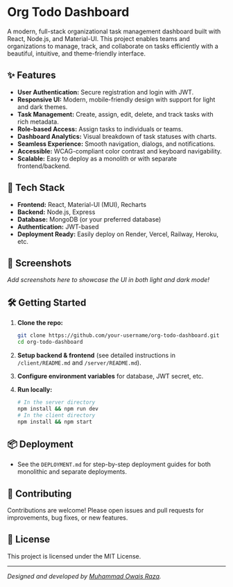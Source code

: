# Org Todo Dashboard

A modern, full-stack organizational task management dashboard built with React, Node.js, and Material-UI. This project enables teams and organizations to manage, track, and collaborate on tasks efficiently with a beautiful, intuitive, and theme-friendly interface.

## ✨ Features

- **User Authentication:** Secure registration and login with JWT.
- **Responsive UI:** Modern, mobile-friendly design with support for light and dark themes.
- **Task Management:** Create, assign, edit, delete, and track tasks with rich metadata.
- **Role-based Access:** Assign tasks to individuals or teams.
- **Dashboard Analytics:** Visual breakdown of task statuses with charts.
- **Seamless Experience:** Smooth navigation, dialogs, and notifications.
- **Accessible:** WCAG-compliant color contrast and keyboard navigability.
- **Scalable:** Easy to deploy as a monolith or with separate frontend/backend.

## 🚀 Tech Stack

- **Frontend:** React, Material-UI (MUI), Recharts
- **Backend:** Node.js, Express
- **Database:** MongoDB (or your preferred database)
- **Authentication:** JWT-based
- **Deployment Ready:** Easily deploy on Render, Vercel, Railway, Heroku, etc.

## 📸 Screenshots

*Add screenshots here to showcase the UI in both light and dark mode!*

## 🛠️ Getting Started

1. **Clone the repo:**
   ```bash
   git clone https://github.com/your-username/org-todo-dashboard.git
   cd org-todo-dashboard
   ```

2. **Setup backend & frontend** (see detailed instructions in `/client/README.md` and `/server/README.md`).

3. **Configure environment variables** for database, JWT secret, etc.

4. **Run locally:**
   ```bash
   # In the server directory
   npm install && npm run dev
   # In the client directory
   npm install && npm start
   ```

## 📦 Deployment

- See the `DEPLOYMENT.md` for step-by-step deployment guides for both monolithic and separate deployments.

## 🤝 Contributing

Contributions are welcome! Please open issues and pull requests for improvements, bug fixes, or new features.

## 📄 License

This project is licensed under the MIT License.

---

*Designed and developed by [Muhammad Owais Raza](https://github.com/owaisraza01).*
